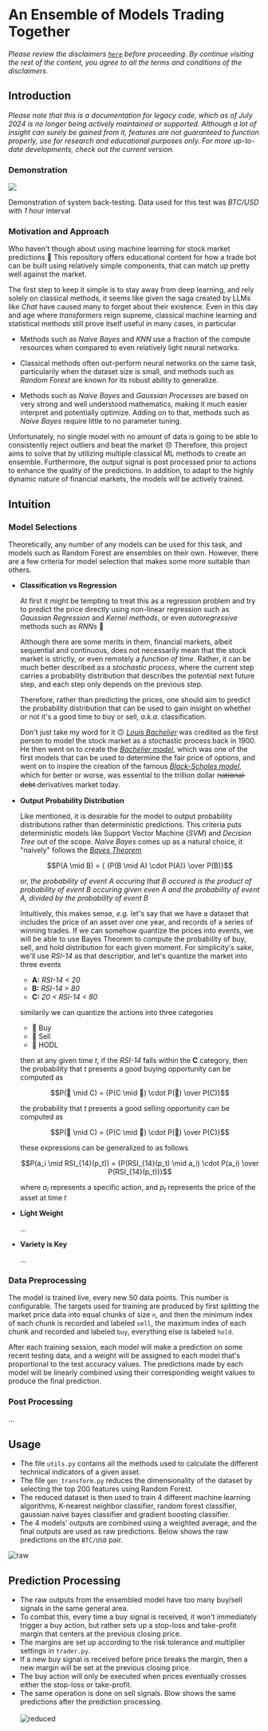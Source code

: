 # An Ensemble of Models Trading Together

*Please review the disclaimers [`here`](../../DISCLAIMER.MD) before proceeding. By continue visiting the rest of the content, you agree to all the terms and conditions of the disclaimers.*

## Introduction

*Please note that this is a documentation for legacy code, which as of July 2024 is no longer being actively maintained or supported. Although a lot of insight can surely be gained from it, features are not guaranteed to function properly, use for research and educational purposes only. For more up-to-date developments, check out the current version.*

### Demonstration
![](media/demo.gif)

Demonstration of system back-testing. Data used for this test was *BTC/USD* with *1 hour* interval

### Motivation and Approach

Who haven't though about using machine learning for stock market predictions 🤑 This repository offers educational content for how a trade bot can be built using relatively simple components, that can match up pretty well against the market. 

The first step to keep it simple is to stay away from deep learning, and rely solely on classical methods, it seems like given the saga created by LLMs like *Chat* have caused many to forget about their existence. Even in this day and age where *transformers* reign supreme, classical machine learning and statistical methods still prove itself useful in many cases, in particular

- Methods such as *Naive Bayes* and *KNN* use a fraction of the compute resources when compared to even relatively light neural networks.

- Classical methods often out-perform neural networks on the same task, particularily when the dataset size is small, and methods such as *Random Forest* are known for its robust ability to generalize.

- Methods such as *Naive Bayes* and *Gaussian Processes* are based on very strong and well understood mathematics, making it much easier interpret and potentially optimize. Adding on to that, methods such as *Naive Bayes* require little to no parameter tuning.

Unfortunately, no single model with no amount of data is going to be able to consistently reject outliers and beat the market 😞 Therefore, this project aims to solve that by utilizing multiple classical ML methods to create an ensemble. Furthermore, the output signal is post processed prior to actions to enhance the quality of the predictions. In addition, to adapt to the highly dynamic nature of financial markets, the models will be actively trained. 

## Intuition

### Model Selections

Theoretically, any number of any models can be used for this task, and models such as Random Forest are ensembles on their own. However, there are a few criteria for model selection that makes some more suitable than others.

- **Classification vs Regression**

    At first it might be tempting to treat this as a regression problem and try to predict the price directly using non-linear regression such as *Gaussian Regression* and *Kernel methods*, or even *autoregressive* methods such as *RNNs* 🤢
    
    Although there are some merits in them, financial markets, albeit sequential and continuous, does not necessarily mean that the stock market is strictly, or even remotely a *function of time*. Rather, it can be much better described as a *stochastic process*, where the current step carries a probability distribution that describes the potential next future step, and each step only depends on the previous step.

    Therefore, rather than predicting the prices, one should aim to predict the probability distribution that can be used to gain insight on whether or not it's a good time to buy or sell, *a.k.a.* classification.
    
    Don't just take my word for it 🙃 [*Louis Bachelier*](https://en.wikipedia.org/wiki/Louis_Bachelier) was credited as the first person to model the stock market as a stochastic process back in 1900. He then went on to create the [*Bachelier model*](https://en.wikipedia.org/wiki/Bachelier_model), which was one of the first models that can be used to determine the fair price of options, and went on to inspire the creation of the famous [*Black-Scholes model*](https://en.wikipedia.org/wiki/Black%E2%80%93Scholes_model), which for better or worse, was essential to the trillion dollar n̶a̶t̶i̶o̶n̶a̶l̶ d̶e̶b̶t̶ derivatives market today.


- **Output Probability Distribution**

    Like mentioned, it is desirable for the model to output probability distributions rather than deterministic predictions. This criteria puts deterministic models like Support Vector Machine (*SVM*) and *Decision Tree* out of the scope. *Naive Bayes* comes up as a natural choice, it "naively" follows the [*Bayes Theorem*](https://en.wikipedia.org/wiki/Bayes%27_theorem)

    $$P(A \mid B) = { {P(B \mid A) \cdot P(A)} \over P(B)}$$

    or, *the probability of event A occuring that B occured is the product of probability of event B occuring given even A and the probability of event A, divided by the probability of event B*
    
    Intuitively, this makes sense, *e.g.* let's say that we have a dataset that includes the price of an asset over one year, and records of a series of winning trades. If we can somehow quantize the prices into events, we will be able to use Bayes Theorem to compute the probability of buy, sell, and hold distribution for each given moment. For simplicity's sake, we'll use *RSI-14* as that descriptior, and let's quantize the market into three events
    
    - **A:** *RSI-14 < 20*
    - **B:** *RSI-14 > 80*
    - **C:** *20 < RSI-14 < 80*

    similarily we can quantize the actions into three categories

    - 🦧 Buy
    - 🧻 Sell
    - 💎 HODL

    then at any given time $t$, if the *RSI-14* falls within the **C** category, then the probability that $t$ presents a good buying opportunity can be computed as

    $$P(🦧 \mid C) = {P(C \mid 🦧) \cdot P(🦧) \over P(C)}$$

    the probability that $t$ presents a good selling opportunity can be computed as

    $$P(🧻 \mid C) = {P(C \mid 🧻) \cdot P(🧻) \over P(C)}$$

    these expressions can be generalized to as follows

    $$P(a_i \mid RSI_{14}(p_t)) = {P(RSI_{14}(p_t) \mid a_i) \cdot P(a_i) \over P(RSI_{14}(p_t))}$$

    where $a_i$ represents a specific action, and $p_t$ represents the price of the asset at time $t$


- **Light Weight**

    ...

- **Variety is Key**

    ...

### Data Preprocessing

The model is trained live, every new 50 data points. This number is configurable. The targets used for training are produced by first splitting the market price data into equal chunks of size `n`, and then the minimum index of each chunk is recorded and labeled `sell`, the maximum index of each chunk and recorded and labeled `buy`, everything else is labeled `hold`.

After each training session, each model will make a prediction on some recent testing data, and a weight will be assigned to each model that's proportional to the test accuracy values. The predictions made by each model will be linearly combined using their corresponding weight values to produce the final prediction.

### Post Processing
...

## Usage
* The file ```utils.py``` contains all the methods used to calculate the different technical indicators of a given asset.
* The file ```gen_transform.py``` reduces the dimensionality of the dataset by selecting the top 200 features using Random Forest. 
* The reduced dataset is then used to train 4 different machine learning algorithms, K-nearest neighbor classifier, random forest classifier, gaussian naive bayes classifier and gradient boosting classifier.
*  The 4 models' outputs are combined using a weighted average, and the final outputs are used as raw predictions. Below shows the raw predictions on the ```BTC/USD``` pair.

![raw](https://user-images.githubusercontent.com/86272122/139788759-5549fe69-1c03-4d94-86c8-39582657bd08.png)

## Prediction Processing
* The raw outputs from the ensembled model have too many buy/sell signals in the same general area. 
* To combat this, every time a buy signal is received, it won't immediately trigger a buy action, but rather sets up a stop-loss and take-profit margin that centers at the previous closing price.
* The margins are set up according to the risk tolerance and multiplier settings in ```trader.py```.
* If a new buy signal is received before price breaks the margin, then a new margin will be set at the previous closing price.
* The buy action will only be executed when prices eventually crosses either the stop-loss or take-profit. 
* The same operation is done on sell signals. Blow shows the same predictions after the prediction processing.\
\
![reduced](https://user-images.githubusercontent.com/86272122/139963255-fbecb351-fc31-47c1-880b-c6a71423d9ba.png)
